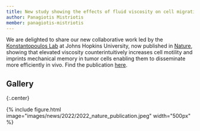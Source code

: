 ```yaml
---
title: New study showing the effects of fluid viscosity on cell migration now published in Nature!
author: Panagiotis Mistriotis
member: panagiotis-mistriotis
---
```


We are delighted to share our new collaborative work led by the [Konstantopoulos Lab](https://kostaslab.johnshopkins.edu/) at Johns Hopkins University, now published in [Nature](https://www.nature.com/), showing that elevated viscosity counterintuitively increases cell motility and imprints mechanical memory in tumor cells enabling them to disseminate more efficiently in vivo. Find the publication [here](https://www.nature.com/articles/s41586-022-05394-6).

## Gallery

{:.center}

{%
  include figure.html
  image="images/news/2022/2022_nature_publication.jpeg"
  width="500px"
%}
